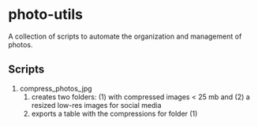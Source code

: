 # photo-utils
 A collection of scripts to automate the organization and management of photos.
 
## Scripts

1. compress_photos_jpg
   1. creates two folders: (1) with compressed images < 25 mb and (2) a resized low-res images for social media
   2. exports a table with the compressions for folder (1)
